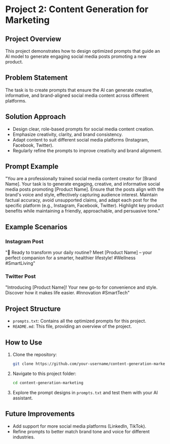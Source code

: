 # Project 2: Content Generation for Marketing

## Project Overview

This project demonstrates how to design optimized prompts that guide an AI model to generate engaging social media posts promoting a new product.

## Problem Statement

The task is to create prompts that ensure the AI can generate creative, informative, and brand-aligned social media content across different platforms.

## Solution Approach

* Design clear, role-based prompts for social media content creation.
* Emphasize creativity, clarity, and brand consistency.
* Adapt content to suit different social media platforms (Instagram, Facebook, Twitter).
* Regularly refine the prompts to improve creativity and brand alignment.

## Prompt Example

"You are a professionally trained social media content creator for \[Brand Name]. Your task is to generate engaging, creative, and informative social media posts promoting \[Product Name]. Ensure that the posts align with the brand's voice and style, effectively capturing audience interest. Maintain factual accuracy, avoid unsupported claims, and adapt each post for the specific platform (e.g., Instagram, Facebook, Twitter). Highlight key product benefits while maintaining a friendly, approachable, and persuasive tone."

## Example Scenarios

### Instagram Post

"🌟 Ready to transform your daily routine? Meet \[Product Name] – your perfect companion for a smarter, healthier lifestyle! #Wellness #SmartLiving"

### Twitter Post

"Introducing \[Product Name]! Your new go-to for convenience and style. Discover how it makes life easier. #Innovation #SmartTech"

## Project Structure

* `prompts.txt`: Contains all the optimized prompts for this project.
* `README.md`: This file, providing an overview of the project.

## How to Use

1. Clone the repository:

   ```bash
   git clone https://github.com/your-username/content-generation-marketing.git
   ```
2. Navigate to this project folder:

   ```bash
   cd content-generation-marketing
   ```
3. Explore the prompt designs in `prompts.txt` and test them with your AI assistant.

## Future Improvements

* Add support for more social media platforms (LinkedIn, TikTok).
* Refine prompts to better match brand tone and voice for different industries.
